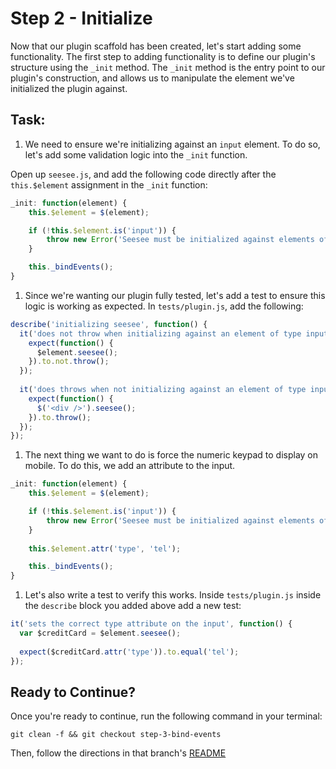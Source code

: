 # Step 2 - Initialize

Now that our plugin scaffold has been created, let's start adding some functionality. The first step to adding functionality is to define our plugin's structure using the `_init` method. The `_init` method is the entry point to our plugin's construction, and allows us to manipulate the element we've initialized the plugin against.

## Task:

1. We need to ensure we're initializing against an `input` element. To do so, let's add some validation logic into the `_init` function.

  Open up `seesee.js`, and add the following code directly after the `this.$element` assignment in the `_init` function:

  ```js
  _init: function(element) {
      this.$element = $(element);

      if (!this.$element.is('input')) {
          throw new Error('Seesee must be initialized against elements of type input');
      }

      this._bindEvents();
  }
  ```
  
1. Since we're wanting our plugin fully tested, let's add a test to ensure this logic is working as expected. In `tests/plugin.js`, add the following:

  ```js
  describe('initializing seesee', function() {
    it('does not throw when initializing against an element of type input', function() {
      expect(function() {
        $element.seesee();
      }).to.not.throw();
    });
    
    it('does throws when not initializing against an element of type input', function() {
      expect(function() {
        $('<div />').seesee();
      }).to.throw();
    });
  });
  ```

1. The next thing we want to do is force the numeric keypad to display on mobile. To do this, we add an attribute to the input.

  ```js
  _init: function(element) {
      this.$element = $(element);

      if (!this.$element.is('input')) {
          throw new Error('Seesee must be initialized against elements of type input');
      }
      
      this.$element.attr('type', 'tel');

      this._bindEvents();
  }  
  ```
  
1. Let's also write a test to verify this works. Inside `tests/plugin.js` inside the `describe` block you added above add a new test:

  ```js
  it('sets the correct type attribute on the input', function() {
    var $creditCard = $element.seesee();
    
    expect($creditCard.attr('type')).to.equal('tel');
  });
  ```

## Ready to Continue?

Once you're ready to continue, run the following command in your terminal:

```cli
git clean -f && git checkout step-3-bind-events
```

Then, follow the directions in that branch's [README](https://github.com/mobify/workshops--building-a-plugin/blob/step-3-bind-events/README.md)
